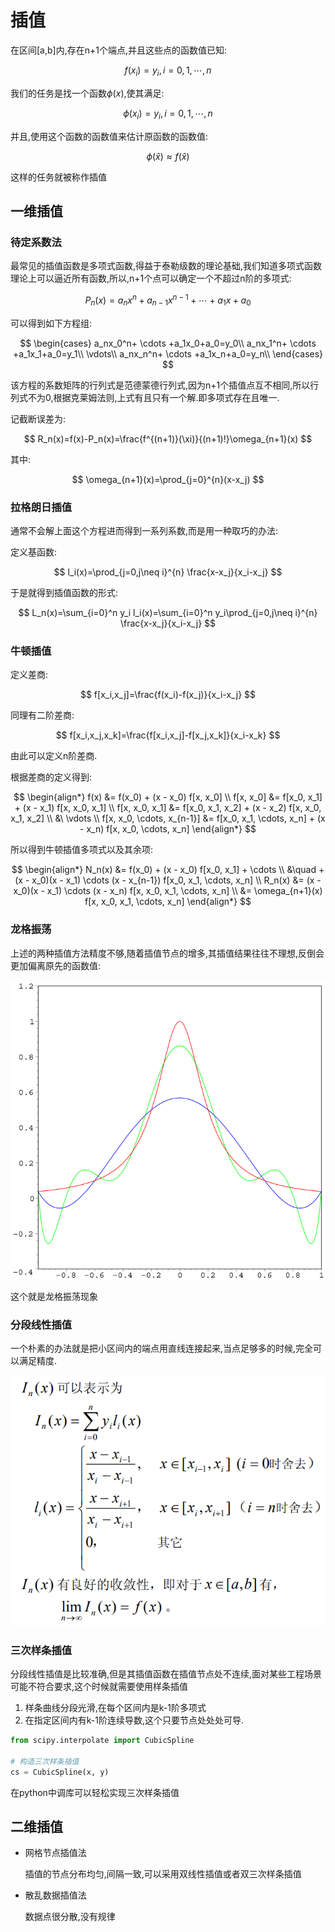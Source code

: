 # 插值

在区间[a,b]内,存在n+1个端点,并且这些点的函数值已知:

$$
f(x_i)=y_i ,i=0,1,\cdots,n
$$

我们的任务是找一个函数$\phi(x)$,使其满足:

$$
\phi(x_i)=y_i,i=0,1,\cdots,n
$$

并且,使用这个函数的函数值来估计原函数的函数值:

$$
\phi(\hat{x})\approx f(\hat{x})
$$

这样的任务就被称作插值

## 一维插值

### 待定系数法

最常见的插值函数是多项式函数,得益于泰勒级数的理论基础,我们知道多项式函数理论上可以逼近所有函数,所以,n+1个点可以确定一个不超过n阶的多项式:

$$
P_n(x)=a_nx^n+a_{n-1}x^{n-1}+ \cdots +a_1x+a_0
$$

可以得到如下方程组:

$$
\begin{cases}
a_nx_0^n+ \cdots +a_1x_0+a_0=y_0\\
a_nx_1^n+ \cdots +a_1x_1+a_0=y_1\\
\vdots\\
a_nx_n^n+ \cdots +a_1x_n+a_0=y_n\\
\end{cases}
$$

该方程的系数矩阵的行列式是范德蒙德行列式,因为n+1个插值点互不相同,所以行列式不为0,根据克莱姆法则,上式有且只有一个解.即多项式存在且唯一.

记截断误差为:

$$
R_n(x)=f(x)-P_n(x)=\frac{f^{(n+1)}(\xi)}{(n+1)!}\omega_{n+1}(x)
$$

其中:

$$
\omega_{n+1}(x)=\prod_{j=0}^{n}(x-x_j) 
$$

### 拉格朗日插值

通常不会解上面这个方程进而得到一系列系数,而是用一种取巧的办法:

定义基函数:

$$
l_i(x)=\prod_{j=0,j\neq i}^{n} \frac{x-x_j}{x_i-x_j}
$$

于是就得到插值函数的形式:

$$
L_n(x)=\sum_{i=0}^n y_i l_i(x)=\sum_{i=0}^n y_i\prod_{j=0,j\neq i}^{n} \frac{x-x_j}{x_i-x_j}
$$

### 牛顿插值

定义差商:

$$
f[x_i,x_j]=\frac{f(x_i)-f(x_j)}{x_i-x_j}
$$

同理有二阶差商:

$$
f[x_i,x_j,x_k]=\frac{f[x_i,x_j]-f[x_j,x_k]}{x_i-x_k}
$$

由此可以定义n阶差商.

根据差商的定义得到:

$$
\begin{align*}
f(x) &= f(x_0) + (x - x_0) f[x, x_0] \\
f[x, x_0] &= f[x_0, x_1] + (x - x_1) f[x, x_0, x_1] \\
f[x, x_0, x_1] &= f[x_0, x_1, x_2] + (x - x_2) f[x, x_0, x_1, x_2] \\
&\ \vdots \\
f[x, x_0, \cdots, x_{n-1}] &= f[x_0, x_1, \cdots, x_n] + (x - x_n) f[x, x_0, \cdots, x_n]
\end{align*}
$$

所以得到牛顿插值多项式以及其余项:

$$
\begin{align*}
N_n(x) &= f(x_0) + (x - x_0) f[x_0, x_1] + \cdots \\
&\quad + (x - x_0)(x - x_1) \cdots (x - x_{n-1}) f[x_0, x_1, \cdots, x_n] \\
R_n(x) &= (x - x_0)(x - x_1) \cdots (x - x_n) f[x, x_0, x_1, \cdots, x_n] \\
&= \omega_{n+1}(x) f[x, x_0, x_1, \cdots, x_n]
\end{align*}
$$

### 龙格振荡

上述的两种插值方法精度不够,随着插值节点的增多,其插值结果往往不理想,反倒会更加偏离原先的函数值:

![alt text](image-8.png)

这个就是龙格振荡现象

### 分段线性插值

一个朴素的办法就是把小区间内的端点用直线连接起来,当点足够多的时候,完全可以满足精度.

![alt text](image-9.png)

### 三次样条插值

分段线性插值是比较准确,但是其插值函数在插值节点处不连续,面对某些工程场景可能不符合要求,这个时候就需要使用样条插值

1. 样条曲线分段光滑,在每个区间内是k-1阶多项式
2. 在指定区间内有k-1阶连续导数,这个只要节点处处处可导.

```python
from scipy.interpolate import CubicSpline

# 构造三次样条插值
cs = CubicSpline(x, y)
```

在python中调库可以轻松实现三次样条插值



## 二维插值

- 网格节点插值法
  
  插值的节点分布均匀,间隔一致,可以采用双线性插值或者双三次样条插值

- 散乱数据插值法
  
  数据点很分散,没有规律